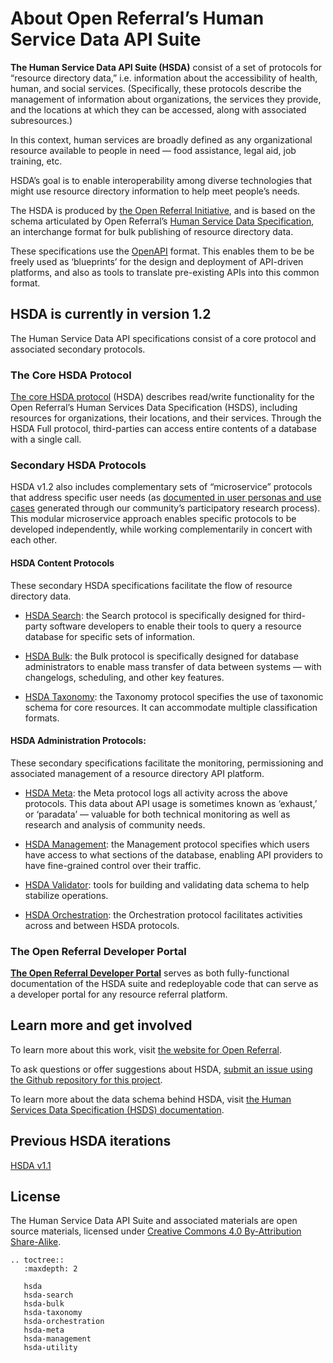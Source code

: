 # About Open Referral’s Human Service Data API Suite

**The Human Service Data API Suite (HSDA)** consist of a set of protocols for “resource directory data,” i.e. information about the accessibility of health, human, and social services. (Specifically, these protocols describe the management of information about organizations, the services they provide, and the locations at which they can be accessed, along with associated subresources.) 

In this context, human services are broadly defined as any organizational resource available to people in need — food assistance, legal aid, job training, etc. 

HSDA’s goal is to enable interoperability among diverse technologies that might use resource directory information to help meet people’s needs.

The HSDA is produced by [the Open Referral Initiative](https://openreferral.org), and is based on the schema articulated by Open Referral’s [Human Service Data Specification](https://github.com/openreferral/specification), an interchange format for bulk publishing of resource directory data. 

These specifications use the [OpenAPI](https://www.openapis.org/) format. This enables them to be be freely used as ‘blueprints’ for the design and deployment of API-driven platforms, and also as tools to translate pre-existing APIs into this common format. 

## HSDA is currently in version 1.2 
The Human Service Data API specifications consist of a core protocol and associated secondary protocols. 

### The Core HSDA Protocol

[The core HSDA protocol](http://developer.open.referral.adopta.agency/#HSDA) (HSDA) describes read/write functionality for the Open Referral’s Human Services Data Specification (HSDS), including resources for organizations, their locations, and their services. Through the HSDA Full protocol, third-parties can access entire contents of a database with a single call.

### Secondary HSDA Protocols

HSDA v1.2 also includes complementary sets of “microservice” protocols that address specific user needs (as [documented in user personas and use cases](https://docs.google.com/document/d/1XqueBVbRVgR0BVGjDbUdN4suUYfMKm7yJm1f3nRsGtY/edit#heading=h.ukhvby684u5x) generated through our community’s participatory research process). This modular microservice approach enables specific protocols to be developed independently, while working complementarily in concert with each other.

#### HSDA Content Protocols
These secondary HSDA specifications facilitate the flow of resource directory data.

* [HSDA Search](http://developer.open.referral.adopta.agency/#HSDA%20Search): the Search protocol is specifically designed for third-party software developers to enable their tools to query a resource database for specific sets of information.

* [HSDA Bulk](http://developer.open.referral.adopta.agency/#HSDA%20Bulk): the Bulk protocol is specifically designed for database administrators to enable mass transfer of data between systems — with changelogs, scheduling, and other key features.

* [HSDA Taxonomy](http://developer.open.referral.adopta.agency/#HSDA%20Taxonomy): the Taxonomy protocol specifies the use of taxonomic schema for core resources. It can accommodate multiple classification formats.

#### HSDA Administration Protocols: 
These secondary specifications facilitate the monitoring, permissioning and associated management of a resource directory API platform.

* [HSDA Meta](http://developer.open.referral.adopta.agency/#HSDA%20Meta): the Meta protocol logs all activity across the above protocols. This data about API usage is sometimes known as ‘exhaust,’ or ‘paradata’ — valuable for both technical monitoring as well as research and analysis of community needs.

* [HSDA Management](http://developer.open.referral.adopta.agency/#HSDA%20Management): the Management protocol specifies which users have access to what sections of the database, enabling API providers to have fine-grained control over their traffic.

* [HSDA Validator](http://developer.open.referral.adopta.agency/#HSDA%20Utility): tools for building and validating data schema to help stabilize operations.

* [HSDA Orchestration](https://openreferral.github.io/api-specification/hsda-orchestration/): the Orchestration protocol facilitates activities across  and between HSDA protocols.


### The Open Referral Developer Portal 
**[The Open Referral Developer Portal](http://developer.open.referral.adopta.agency/)** serves as both fully-functional documentation of the HSDA suite and redeployable code that can serve as a developer portal for any resource referral platform. 

## Learn more and get involved

To learn more about this work, visit [the website for Open Referral](https://openreferral.org/).

To ask questions or offer suggestions about HSDA, [submit an issue using the Github repository for this project](https://github.com/openreferral/api-specification/issues). 

To learn more about the data schema behind HSDA, visit [the Human Services Data Specification (HSDS) documentation](https://openreferral.readthedocs.io/en/latest/hsds/).

## Previous HSDA iterations 
[HSDA v1.1](https://openreferral.github.io/api-specification/hsda-v1.1/)


## License

The Human Service Data API Suite and associated materials are open source materials, licensed under [Creative Commons 4.0 By-Attribution Share-Alike](https://creativecommons.org/licenses/by-sa/4.0/).


```eval_rst
.. toctree::
   :maxdepth: 2

   hsda
   hsda-search
   hsda-bulk
   hsda-taxonomy
   hsda-orchestration
   hsda-meta
   hsda-management
   hsda-utility

```
